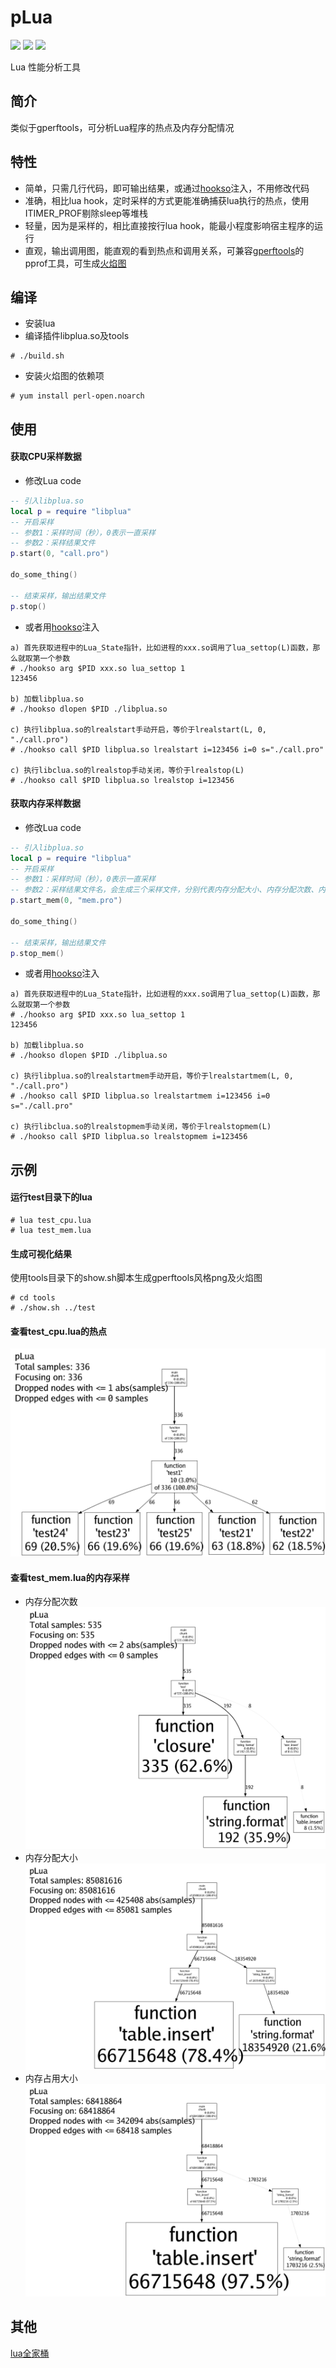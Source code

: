 # pLua

[<img src="https://img.shields.io/github/license/esrrhs/pLua">](https://github.com/esrrhs/pLua)
[<img src="https://img.shields.io/github/languages/top/esrrhs/pLua">](https://github.com/esrrhs/pLua)
[<img src="https://img.shields.io/github/actions/workflow/status/esrrhs/pLua/ccpp.yml?branch=master">](https://github.com/esrrhs/pLua/actions)

Lua 性能分析工具

## 简介
类似于gperftools，可分析Lua程序的热点及内存分配情况


## 特性
- 简单，只需几行代码，即可输出结果，或通过[hookso](https://github.com/esrrhs/hookso)注入，不用修改代码
- 准确，相比lua hook，定时采样的方式更能准确捕获lua执行的热点，使用ITIMER_PROF剔除sleep等堆栈
- 轻量，因为是采样的，相比直接按行lua hook，能最小程度影响宿主程序的运行
- 直观，输出调用图，能直观的看到热点和调用关系，可兼容[gperftools](https://github.com/gperftools/gperftools)的pprof工具，可生成[火焰图](https://github.com/brendangregg/FlameGraph)

## 编译
* 安装lua
* 编译插件libplua.so及tools
```shell
# ./build.sh
```
* 安装火焰图的依赖项
```shell
# yum install perl-open.noarch
```

## 使用
#### 获取CPU采样数据
* 修改Lua code
``` lua
-- 引入libplua.so
local p = require "libplua"
-- 开启采样
-- 参数1：采样时间（秒），0表示一直采样
-- 参数2：采样结果文件
p.start(0, "call.pro")

do_some_thing()

-- 结束采样，输出结果文件
p.stop()

```
* 或者用[hookso](https://github.com/esrrhs/hookso)注入
```shell
a) 首先获取进程中的Lua_State指针，比如进程的xxx.so调用了lua_settop(L)函数，那么就取第一个参数
# ./hookso arg $PID xxx.so lua_settop 1 
123456

b) 加载libplua.so
# ./hookso dlopen $PID ./libplua.so

c) 执行libplua.so的lrealstart手动开启，等价于lrealstart(L, 0, "./call.pro")
# ./hookso call $PID libplua.so lrealstart i=123456 i=0 s="./call.pro"

c) 执行libclua.so的lrealstop手动关闭，等价于lrealstop(L)
# ./hookso call $PID libplua.so lrealstop i=123456
```
#### 获取内存采样数据
* 修改Lua code
``` lua
-- 引入libplua.so
local p = require "libplua"
-- 开启采样
-- 参数1：采样时间（秒），0表示一直采样
-- 参数2：采样结果文件名，会生成三个采样文件，分别代表内存分配大小、内存分配次数、内存占用大小
p.start_mem(0, "mem.pro")

do_some_thing()

-- 结束采样，输出结果文件
p.stop_mem()

```
* 或者用[hookso](https://github.com/esrrhs/hookso)注入
```shell
a) 首先获取进程中的Lua_State指针，比如进程的xxx.so调用了lua_settop(L)函数，那么就取第一个参数
# ./hookso arg $PID xxx.so lua_settop 1 
123456

b) 加载libplua.so
# ./hookso dlopen $PID ./libplua.so

c) 执行libplua.so的lrealstartmem手动开启，等价于lrealstartmem(L, 0, "./call.pro")
# ./hookso call $PID libplua.so lrealstartmem i=123456 i=0 s="./call.pro"

c) 执行libclua.so的lrealstopmem手动关闭，等价于lrealstopmem(L)
# ./hookso call $PID libplua.so lrealstopmem i=123456
```

## 示例
#### 运行test目录下的lua
```shell
# lua test_cpu.lua
# lua test_mem.lua
```

#### 生成可视化结果
使用tools目录下的show.sh脚本生成gperftools风格png及火焰图
```shell
# cd tools
# ./show.sh ../test
```

#### 查看test_cpu.lua的热点
![image](test/call.png)

#### 查看test_mem.lua的内存采样
* 内存分配次数
![image](test/ALLOC_COUNT_mem.png)
* 内存分配大小
![image](test/ALLOC_SIZE_mem.png)
* 内存占用大小
![image](test/USAGE_mem.png)

## 其他
[lua全家桶](https://github.com/esrrhs/lua-family-bucket)
